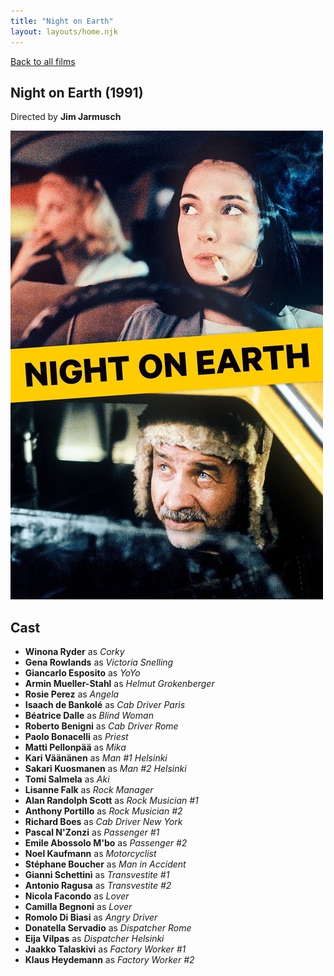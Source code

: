 ```yaml
---
title: "Night on Earth"
layout: layouts/home.njk
---
```


<a href="../">Back to all films</a>

<article class="film">
  <h1>Night on Earth (1991)</h1>

  <p class="director">
    Directed by <strong>Jim Jarmusch</strong>
  </p>

  <img src="../films/posters/night-on-earth.jpg" alt="">

  <h2>
    Cast
  </h2>
  <ul>
    <li><strong>Winona Ryder</strong> as <em>Corky</em></li>
<li><strong>Gena Rowlands</strong> as <em>Victoria Snelling</em></li>
<li><strong>Giancarlo Esposito</strong> as <em>YoYo</em></li>
<li><strong>Armin Mueller-Stahl</strong> as <em>Helmut Grokenberger</em></li>
<li><strong>Rosie Perez</strong> as <em>Angela</em></li>
<li><strong>Isaach de Bankolé</strong> as <em>Cab Driver Paris</em></li>
<li><strong>Béatrice Dalle</strong> as <em>Blind Woman</em></li>
<li><strong>Roberto Benigni</strong> as <em>Cab Driver Rome</em></li>
<li><strong>Paolo Bonacelli</strong> as <em>Priest</em></li>
<li><strong>Matti Pellonpää</strong> as <em>Mika</em></li>
<li><strong>Kari Väänänen</strong> as <em>Man #1 Helsinki</em></li>
<li><strong>Sakari Kuosmanen</strong> as <em>Man #2 Helsinki</em></li>
<li><strong>Tomi Salmela</strong> as <em>Aki</em></li>
<li><strong>Lisanne Falk</strong> as <em>Rock Manager</em></li>
<li><strong>Alan Randolph Scott</strong> as <em>Rock Musician #1</em></li>
<li><strong>Anthony Portillo</strong> as <em>Rock Musician #2</em></li>
<li><strong>Richard Boes</strong> as <em>Cab Driver New York</em></li>
<li><strong>Pascal N'Zonzi</strong> as <em>Passenger #1</em></li>
<li><strong>Emile Abossolo M'bo</strong> as <em>Passenger #2</em></li>
<li><strong>Noel Kaufmann</strong> as <em>Motorcyclist</em></li>
<li><strong>Stéphane Boucher</strong> as <em>Man in Accident</em></li>
<li><strong>Gianni Schettini</strong> as <em>Transvestite #1</em></li>
<li><strong>Antonio Ragusa</strong> as <em>Transvestite #2</em></li>
<li><strong>Nicola Facondo</strong> as <em>Lover</em></li>
<li><strong>Camilla Begnoni</strong> as <em>Lover</em></li>
<li><strong>Romolo Di Biasi</strong> as <em>Angry Driver</em></li>
<li><strong>Donatella Servadio</strong> as <em>Dispatcher Rome</em></li>
<li><strong>Eija Vilpas</strong> as <em>Dispatcher Helsinki</em></li>
<li><strong>Jaakko Talaskivi</strong> as <em>Factory Worker #1</em></li>
<li><strong>Klaus Heydemann</strong> as <em>Factory Worker #2</em></li>
  </ul>
</article>
